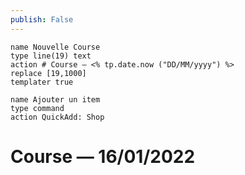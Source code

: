 ```yaml
---
publish: False
---
```

```button
name Nouvelle Course
type line(19) text
action # Course — <% tp.date.now ("DD/MM/yyyy") %>
replace [19,1000]
templater true
```


```button
name Ajouter un item
type command
action QuickAdd: Shop
```


# Course — 16/01/2022